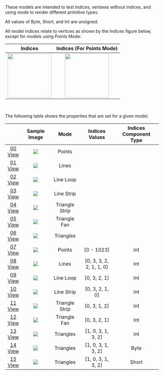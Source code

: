 These models are intended to test indices, vertexes without indices, and using mode to render different primitive types.  

All values of Byte, Short, and Int are unsigned.  

All model indices relate to vertices as shown by the Indices figure below, except for models using Points Mode:  

| Indices | Indices (For Points Mode) |
| :---: | :---: | 
| <img src="Figures/Indices.png" height="144" width="144" align="middle"> | <img src="Figures/Indices_Points.png" height="144" width="144" align="middle"> | 

<br>

The following table shows the properties that are set for a given model.  

|   | Sample Image | Mode | Indices Values | Indices Component Type |
| :---: | :---: | :---: | :---: | :---: |
| [00](Mesh_PrimitiveMode_00.gltf)<br>[View](https://bghgary.github.io/glTF-Assets-Viewer/?folder=12&model=0) | [<img src="Figures/Thumbnails/Mesh_PrimitiveMode_00.png" align="middle">](Figures/SampleImages/Mesh_PrimitiveMode_00.png) | Points |   |   |
| [01](Mesh_PrimitiveMode_01.gltf)<br>[View](https://bghgary.github.io/glTF-Assets-Viewer/?folder=12&model=1) | [<img src="Figures/Thumbnails/Mesh_PrimitiveMode_01.png" align="middle">](Figures/SampleImages/Mesh_PrimitiveMode_01.png) | Lines |   |   |
| [02](Mesh_PrimitiveMode_02.gltf)<br>[View](https://bghgary.github.io/glTF-Assets-Viewer/?folder=12&model=2) | [<img src="Figures/Thumbnails/Mesh_PrimitiveMode_02.png" align="middle">](Figures/SampleImages/Mesh_PrimitiveMode_02.png) | Line Loop |   |   |
| [03](Mesh_PrimitiveMode_03.gltf)<br>[View](https://bghgary.github.io/glTF-Assets-Viewer/?folder=12&model=3) | [<img src="Figures/Thumbnails/Mesh_PrimitiveMode_03.png" align="middle">](Figures/SampleImages/Mesh_PrimitiveMode_03.png) | Line Strip |   |   |
| [04](Mesh_PrimitiveMode_04.gltf)<br>[View](https://bghgary.github.io/glTF-Assets-Viewer/?folder=12&model=4) | [<img src="Figures/Thumbnails/Mesh_PrimitiveMode_04.png" align="middle">](Figures/SampleImages/Mesh_PrimitiveMode_04.png) | Triangle Strip |   |   |
| [05](Mesh_PrimitiveMode_05.gltf)<br>[View](https://bghgary.github.io/glTF-Assets-Viewer/?folder=12&model=5) | [<img src="Figures/Thumbnails/Mesh_PrimitiveMode_05.png" align="middle">](Figures/SampleImages/Mesh_PrimitiveMode_05.png) | Triangle Fan |   |   |
| [06](Mesh_PrimitiveMode_06.gltf)<br>[View](https://bghgary.github.io/glTF-Assets-Viewer/?folder=12&model=6) | [<img src="Figures/Thumbnails/Mesh_PrimitiveMode_06.png" align="middle">](Figures/SampleImages/Mesh_PrimitiveMode_06.png) | Triangles |   |   |
| [07](Mesh_PrimitiveMode_07.gltf)<br>[View](https://bghgary.github.io/glTF-Assets-Viewer/?folder=12&model=7) | [<img src="Figures/Thumbnails/Mesh_PrimitiveMode_07.png" align="middle">](Figures/SampleImages/Mesh_PrimitiveMode_07.png) | Points | [0 - 1023] | Int |
| [08](Mesh_PrimitiveMode_08.gltf)<br>[View](https://bghgary.github.io/glTF-Assets-Viewer/?folder=12&model=8) | [<img src="Figures/Thumbnails/Mesh_PrimitiveMode_08.png" align="middle">](Figures/SampleImages/Mesh_PrimitiveMode_08.png) | Lines | [0, 3, 3, 2, 2, 1, 1, 0] | Int |
| [09](Mesh_PrimitiveMode_09.gltf)<br>[View](https://bghgary.github.io/glTF-Assets-Viewer/?folder=12&model=9) | [<img src="Figures/Thumbnails/Mesh_PrimitiveMode_09.png" align="middle">](Figures/SampleImages/Mesh_PrimitiveMode_09.png) | Line Loop | [0, 3, 2, 1] | Int |
| [10](Mesh_PrimitiveMode_10.gltf)<br>[View](https://bghgary.github.io/glTF-Assets-Viewer/?folder=12&model=10) | [<img src="Figures/Thumbnails/Mesh_PrimitiveMode_10.png" align="middle">](Figures/SampleImages/Mesh_PrimitiveMode_10.png) | Line Strip | [0, 3, 2, 1, 0] | Int |
| [11](Mesh_PrimitiveMode_11.gltf)<br>[View](https://bghgary.github.io/glTF-Assets-Viewer/?folder=12&model=11) | [<img src="Figures/Thumbnails/Mesh_PrimitiveMode_11.png" align="middle">](Figures/SampleImages/Mesh_PrimitiveMode_11.png) | Triangle Strip | [0, 3, 1, 2] | Int |
| [12](Mesh_PrimitiveMode_12.gltf)<br>[View](https://bghgary.github.io/glTF-Assets-Viewer/?folder=12&model=12) | [<img src="Figures/Thumbnails/Mesh_PrimitiveMode_12.png" align="middle">](Figures/SampleImages/Mesh_PrimitiveMode_12.png) | Triangle Fan | [0, 3, 2, 1] | Int |
| [13](Mesh_PrimitiveMode_13.gltf)<br>[View](https://bghgary.github.io/glTF-Assets-Viewer/?folder=12&model=13) | [<img src="Figures/Thumbnails/Mesh_PrimitiveMode_13.png" align="middle">](Figures/SampleImages/Mesh_PrimitiveMode_13.png) | Triangles | [1, 0, 3, 1, 3, 2] | Int |
| [14](Mesh_PrimitiveMode_14.gltf)<br>[View](https://bghgary.github.io/glTF-Assets-Viewer/?folder=12&model=14) | [<img src="Figures/Thumbnails/Mesh_PrimitiveMode_14.png" align="middle">](Figures/SampleImages/Mesh_PrimitiveMode_14.png) | Triangles | [1, 0, 3, 1, 3, 2] | Byte |
| [15](Mesh_PrimitiveMode_15.gltf)<br>[View](https://bghgary.github.io/glTF-Assets-Viewer/?folder=12&model=15) | [<img src="Figures/Thumbnails/Mesh_PrimitiveMode_15.png" align="middle">](Figures/SampleImages/Mesh_PrimitiveMode_15.png) | Triangles | [1, 0, 3, 1, 3, 2] | Short |
 
